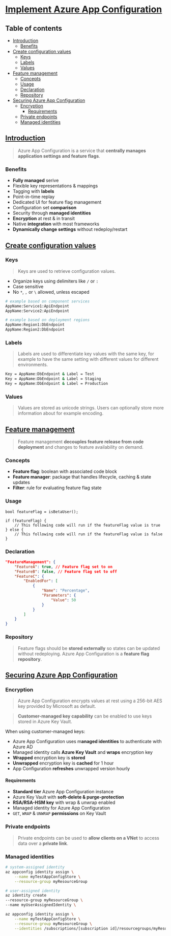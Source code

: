 # [Implement Azure App Configuration](https://learn.microsoft.com/en-us/training/modules/implement-azure-app-configuration/) <!-- omit in toc -->

## Table of contents <!-- omit in toc -->

- [Introduction](#introduction)
  - [Benefits](#benefits)
- [Create configuration values](#create-configuration-values)
  - [Keys](#keys)
  - [Labels](#labels)
  - [Values](#values)
- [Feature management](#feature-management)
  - [Concepts](#concepts)
  - [Usage](#usage)
  - [Declaration](#declaration)
  - [Repository](#repository)
- [Securing Azure App Configuration](#securing-azure-app-configuration)
  - [Encryption](#encryption)
    - [Requirements](#requirements)
  - [Private endpoints](#private-endpoints)
  - [Managed identities](#managed-identities)

## [Introduction](https://learn.microsoft.com/en-us/training/modules/implement-azure-app-configuration/2-app-configuration-overview)

> Azure App Configuration is a service that **centrally manages application settings and feature flags**.

### Benefits

- **Fully managed** serive
- Flexible key representations & mappings
- Tagging with **labels**
- Point-in-time replay
- Dedicated UI for feature flag management
- Configuration set **comparison**
- Security through **managed identities**
- **Encryption** at rest & in transit
- Native **integration** with most frameworks
- **Dynamically change settings** without redeploy/restart

## [Create configuration values](https://learn.microsoft.com/en-us/training/modules/implement-azure-app-configuration/3-keys-values)

### Keys

> Keys are used to retrieve configuration values.

- Organize keys using delimiters like `/` or `:`
- Case sensitive
- No `*`, `,` or `\` allowed, unless escaped

```bash
# example based on component services
AppName:Service1:ApiEndpoint
AppName:Service2:ApiEndpoint

# example based on deployment regions
AppName:Region1:DbEndpoint
AppName:Region2:DbEndpoint
```

### Labels

> Labels are used to differentiate key values with the same key, for example to have the same setting with different values for different environments.

```bash
Key = AppName:DbEndpoint & Label = Test
Key = AppName:DbEndpoint & Label = Staging
Key = AppName:DbEndpoint & Label = Production
```

### Values

> Values are stored as unicode strings. Users can optionally store more information about for example encoding.

## [Feature management](https://learn.microsoft.com/en-us/training/modules/implement-azure-app-configuration/4-app-configuration-feature-management)

> Feature management **decouples feature release from code deployment** and changes to feature availability on demand.

### Concepts

- **Feature flag**: boolean with associated code block
- **Feature manager**: package that handles lifecycle, caching & state updates
- **Filter**: rule for evaluating feature flag state

### Usage

```dotnet
bool featureFlag = isBetaUser();

if (featureFlag) {
    // This following code will run if the featureFlag value is true
} else {
    // This following code will run if the featureFlag value is false
}
```

### Declaration

```json
"FeatureManagement": {
    "FeatureA": true, // Feature flag set to on
    "FeatureB": false, // Feature flag set to off
    "FeatureC": {
        "EnabledFor": [
            {
                "Name": "Percentage",
                "Parameters": {
                    "Value": 50
                }
            }
        ]
    }
}
```

### Repository

> Feature flags should be **stored externally** so states can be updated without redeploying. Azure App Configuration is a **feature flag repository**.

## [Securing Azure App Configuration](https://learn.microsoft.com/en-us/training/modules/implement-azure-app-configuration/5-secure-app-configuration-data)

### Encryption

> Azure App Configuration encrypts values at rest using a 256-bit AES key provided by Microsoft as default.

> **Customer-managed key capability** can be enabled to use keys stored in Azure Key Vault.

When using customer-managed keys:

- Azure App Configuration uses m**anaged identities** to authenticate with Azure AD
- Managed identity calls **Azure Key Vault** and **wraps** encryption key
- **Wrapped** encryption key is **stored**
- **Unwrapped** encryption key is **cached** for 1 hour
- App Configuration **refreshes** unwrapped version hourly

#### Requirements

- **Standard tier** Azure App Configuration instance
- Azure Key Vault with **soft-delete & purge-protection**
- **RSA/RSA-HSM key** with wrap & unwrap enabled
- Managed identity for Azure App Configuration
- `GET`, `WRAP` & `UNWRAP` **permissions** on Key Vault

### Private endpoints

> Private endpoints can be used to **allow clients on a VNet** to access data over a **private link**.

### Managed identities

```bash
# system-assigned identity
az appconfig identity assign \
    --name myTestAppConfigStore \
    --resource-group myResourceGroup

# user-assigned identity
az identity create
--resource-group myResourceGroup \
--name myUserAssignedIdentity \

az appconfig identity assign \
    --name myTestAppConfigStore \
    --resource-group myResourceGroup \
    --identities /subscriptions/[subscription id]/resourcegroups/myResourceGroup/providers/Microsoft.ManagedIdentity/userAssignedIdentities/myUserAssignedIdentity
```
